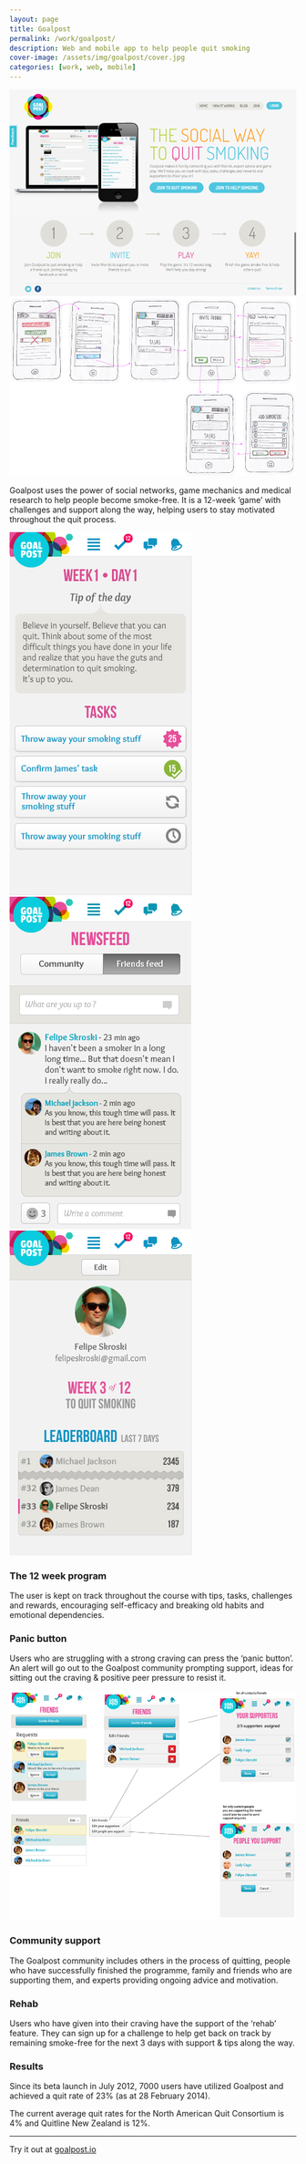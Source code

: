 ```yaml
---
layout: page
title: Goalpost
permalink: /work/goalpost/
description: Web and mobile app to help people quit smoking
cover-image: /assets/img/goalpost/cover.jpg
categories: [work, web, mobile]
---
```

<div class="row outline">
  <div class="col-md-12">
    <img src="/assets/img/goalpost/homepagepng.png" alt="Goalpost homepage" >
  </div>
</div>

<div class="row outline">
  <div class="col-md-12">
    <img src="/assets/img/goalpost/supporters_experience.png" alt="Goalpost supporters experience" >
  </div>
</div>

Goalpost uses the power of social networks, game mechanics and medical research to help people become smoke-free. It is a 12-week ‘game’ with challenges and support along the way, helping users to stay motivated throughout the quit process.

<div class="row outline">
  <div class="col-xs-12 col-sm-4">
    <img src="/assets/img/goalpost/task-list.jpg" alt="Goalpost tasklist" >
  </div>
  <div class="col-xs-12 col-sm-4">
    <img src="/assets/img/goalpost/newsfeed.png" alt="Goalpost newsfeed" >
  </div>
  <div class="col-xs-12 col-sm-4">
    <img src="/assets/img/goalpost/profile-cropped.jpg" alt="Goalpost profile" >
  </div>
</div>

### The 12 week program

The user is kept on track throughout the course with tips, tasks, challenges and rewards, encouraging self-efficacy and breaking old habits and emotional dependencies.

### Panic button

Users who are struggling with a strong craving can press the ‘panic button’. An alert will go out to the Goalpost community prompting support, ideas for sitting out the craving & positive peer pressure to resist it.

<div class="row outline">
  <div class="col-md-12">
    <img src="/assets/img/goalpost/friendsV4.png" alt="Goalpost friends invitation" >
  </div>
</div>



### Community support

The Goalpost community includes others in the process of quitting, people who have successfully finished the programme, family and friends who are supporting them, and experts providing ongoing advice and motivation.


### Rehab
Users who have given into their craving have the support of the ‘rehab’ feature. They can sign up for a challenge to help get back on track by remaining smoke-free for the next 3 days with support & tips along the way.

### Results
Since its beta launch in July 2012, 7000 users have utilized Goalpost and achieved a quit rate of 23% (as at 28 February 2014).

The current average quit rates for the North American Quit Consortium is 4% and Quitline New Zealand is 12%.

-----

Try it out at [goalpost.io](http://www.goalpost.io/)
